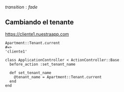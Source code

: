 $transition: fade$
## Cambiando el tenante

https://cliente1.nuestraapp.com
```
Apartment::Tenant.current
#=>
'cliente1'
```

```
class ApplicationController < ActionController::Base
  before_action :set_tenant_name

  def set_tenant_name
    @tenant_name = Apartment::Tenant.current
  end
end
```
